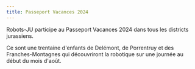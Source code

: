 ```yaml
---
title: Passeport Vacances 2024
---
```


Robots-JU participe au Passeport Vacances 2024 dans tous les districts jurassiens.

<!--more-->

Ce sont une trentaine d'enfants de Delémont, de Porrentruy et des Franches-Montagnes qui découvriront la robotique sur une journée au début du mois d'août.
